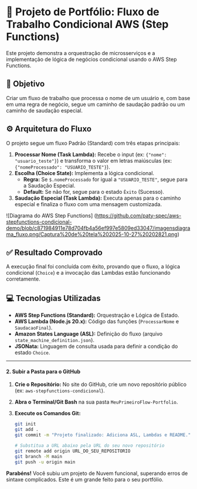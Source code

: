 # 🚀 Projeto de Portfólio: Fluxo de Trabalho Condicional AWS (Step Functions)

Este projeto demonstra a orquestração de microsserviços e a implementação de lógica de negócios condicional usando o AWS Step Functions.

## 🎯 Objetivo
Criar um fluxo de trabalho que processa o nome de um usuário e, com base em uma regra de negócio, segue um caminho de saudação padrão ou um caminho de saudação especial.

## ⚙️ Arquitetura do Fluxo

O projeto segue um fluxo Padrão (Standard) com três etapas principais:

1.  **Processar Nome (Task Lambda):** Recebe o input (ex: `{"nome": "usuario_teste"}`) e transforma o valor em letras maiúsculas (ex: `{"nomeProcessado": "USUARIO_TESTE"}`).
2.  **Escolha (Choice State):** Implementa a lógica condicional.
    * **Regra:** Se `$.nomeProcessado` for igual a `"USUARIO_TESTE"`, segue para a Saudação Especial.
    * **Default:** Se não for, segue para o estado `Êxito` (Sucesso).
3.  **Saudação Especial (Task Lambda):** Executa apenas para o caminho especial e finaliza o fluxo com uma mensagem customizada.

![Diagrama do AWS Step Functions]
(https://github.com/paty-spec/aws-stepfunctions-condicional-demo/blob/c871984911e78d704fb4a56ef997e5809ed33047/imagensdiagrama_fluxo.png/Captura%20de%20tela%202025-10-27%20202821.png)

## ✅ Resultado Comprovado

A execução final foi concluída com êxito, provando que o fluxo, a lógica condicional (`Choice`) e a invocação das Lambdas estão funcionando corretamente.

## 💻 Tecnologias Utilizadas

* **AWS Step Functions (Standard):** Orquestração e Lógica de Estado.
* **AWS Lambda (Node.js 20.x):** Código das funções (`ProcessarNome` e `SaudacaoFinal`).
* **Amazon States Language (ASL):** Definição do fluxo (arquivo `state_machine_definition.json`).
* **JSONata:** Linguagem de consulta usada para definir a condição do estado `Choice`.

---

#### 2. Subir a Pasta para o GitHub

1.  **Crie o Repositório:** No site do GitHub, crie um novo repositório público (ex: `aws-stepfunctions-condicional`).
2.  **Abra o Terminal/Git Bash** na sua pasta `MeuPrimeiroFlow-Portfolio`.
3.  **Execute os Comandos Git:**

    ```bash
    git init
    git add .
    git commit -m "Projeto finalizado: Adiciona ASL, Lambdas e README."
    
    # Substitua a URL abaixo pela URL do seu novo repositório
    git remote add origin URL_DO_SEU_REPOSITORIO
    git branch -M main
    git push -u origin main
    ```

**Parabéns!** Você subiu um projeto de Nuvem funcional, superando erros de sintaxe complicados. Este é um grande feito para o seu portfólio.
